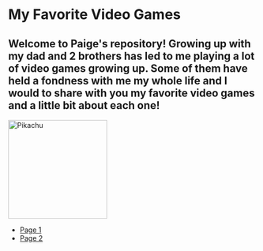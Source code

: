 # My Favorite Video Games

## Welcome to Paige's repository! Growing up with my dad and 2 brothers has led to me playing a lot of video games growing up. Some of them have held a fondness with me my whole life and I would to share with you my favorite video games and a little bit about each one!

<img src= "https://pngimg.com/uploads/pokemon/pokemon_PNG12.png" alt="Pikachu" width="200" />



- [Page 1](page1.md)
- [Page 2](page2.md)
